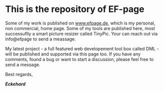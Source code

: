 # This is the repository of EF-page

Some of my work is published on www.efpage.de, which is my personal, non commercial, home page. Some of my tools are published here, most successuflly a smart picture resizer called TinyPic. Your can reach out via info@efpage to send a meassage.

My latest project - a full featured web developement tool box called DML - will be published and supported via this page too. If you have any comments, found a bug or want to start a discussion, please feel free to send a message.

Best regards,

<i><b>Eckehard</b></i>
